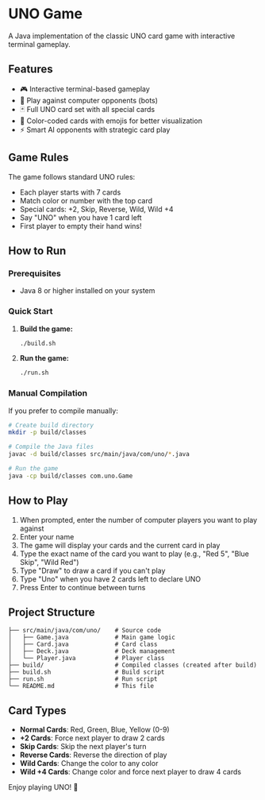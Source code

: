 # UNO Game

A Java implementation of the classic UNO card game with interactive terminal gameplay.

## Features

- 🎮 Interactive terminal-based gameplay
- 🤖 Play against computer opponents (bots)
- 🃏 Full UNO card set with all special cards
- 🎨 Color-coded cards with emojis for better visualization
- ⚡ Smart AI opponents with strategic card play

## Game Rules

The game follows standard UNO rules:
- Each player starts with 7 cards
- Match color or number with the top card
- Special cards: +2, Skip, Reverse, Wild, Wild +4
- Say "UNO" when you have 1 card left
- First player to empty their hand wins!

## How to Run

### Prerequisites
- Java 8 or higher installed on your system

### Quick Start

1. **Build the game:**
   ```bash
   ./build.sh
   ```

2. **Run the game:**
   ```bash
   ./run.sh
   ```

### Manual Compilation

If you prefer to compile manually:

```bash
# Create build directory
mkdir -p build/classes

# Compile the Java files
javac -d build/classes src/main/java/com/uno/*.java

# Run the game
java -cp build/classes com.uno.Game
```

## How to Play

1. When prompted, enter the number of computer players you want to play against
2. Enter your name
3. The game will display your cards and the current card in play
4. Type the exact name of the card you want to play (e.g., "Red 5", "Blue Skip", "Wild Red")
5. Type "Draw" to draw a card if you can't play
6. Type "Uno" when you have 2 cards left to declare UNO
7. Press Enter to continue between turns

## Project Structure

```
├── src/main/java/com/uno/    # Source code
│   ├── Game.java             # Main game logic
│   ├── Card.java             # Card class
│   ├── Deck.java             # Deck management
│   └── Player.java           # Player class
├── build/                    # Compiled classes (created after build)
├── build.sh                  # Build script
├── run.sh                    # Run script
└── README.md                 # This file
```

## Card Types

- **Normal Cards**: Red, Green, Blue, Yellow (0-9)
- **+2 Cards**: Force next player to draw 2 cards
- **Skip Cards**: Skip the next player's turn
- **Reverse Cards**: Reverse the direction of play
- **Wild Cards**: Change the color to any color
- **Wild +4 Cards**: Change color and force next player to draw 4 cards

Enjoy playing UNO! 🎉

